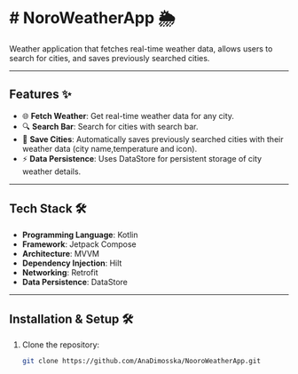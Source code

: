 # # NoroWeatherApp 🌦️

Weather application that fetches real-time weather data, allows users to search for cities, and saves previously searched cities.

---

## Features ✨

- 🌐 **Fetch Weather**: Get real-time weather data for any city.
- 🔍 **Search Bar**: Search for cities with search bar.
- 📌 **Save Cities**: Automatically saves previously searched cities with their weather data (city name,temperature and icon).
- ⚡ **Data Persistence**: Uses DataStore for persistent storage of city weather details.

---

## Tech Stack 🛠️

- **Programming Language**: Kotlin
- **Framework**: Jetpack Compose
- **Architecture**: MVVM
- **Dependency Injection**: Hilt
- **Networking**: Retrofit
- **Data Persistence**: DataStore

---

## Installation & Setup 🛠️

1. Clone the repository:
   ```bash
   git clone https://github.com/AnaDimosska/NooroWeatherApp.git

